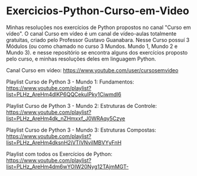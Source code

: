 # Exercicios-Python-Curso-em-Video
Minhas resoluções nos exercícios de Python propostos no canal "Curso em vídeo".
O canal Curso em vídeo é um canal de vídeo-aulas totalmente gratuitas, criado pelo Professor Gustavo Guanabara. 
Nesse Curso possuí 3 Módulos (ou como chamado no curso 3 Mundos. Mundo 1, Mundo 2 e Mundo 3). e nesse repositório se encontra alguns dos exercícios proposto pelo curso, e minhas resoluções deles em linguagem Python.

Canal Curso em vídeo: https://www.youtube.com/user/cursosemvideo

Playlist Curso de Python 3 - Mundo 1: Fundamentos: https://www.youtube.com/playlist?list=PLHz_AreHm4dlKP6QQCekuIPky1CiwmdI6

Playlist Curso de Python 3 - Mundo 2: Estruturas de Controle: https://www.youtube.com/playlist?list=PLHz_AreHm4dk_nZHmxxf_J0WRAqy5Czye

Playlist Curso de Python 3 - Mundo 3: Estruturas Compostas: https://www.youtube.com/playlist?list=PLHz_AreHm4dksnH2jVTIVNviIMBVYyFnH


Playlist com todos os Exercícios de Python: https://www.youtube.com/playlist?list=PLHz_AreHm4dm6wYOIW20Nyg12TAjmMGT-
